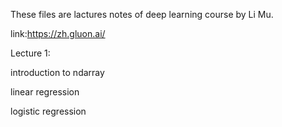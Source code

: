 These files are lactures notes of deep learning course by Li Mu.

link:https://zh.gluon.ai/

Lecture 1:

introduction to ndarray

linear regression

logistic  regression
